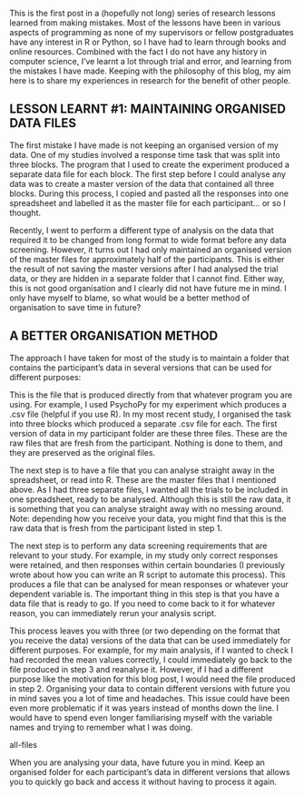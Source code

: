 This is the first post in a (hopefully not long) series of research lessons learned from making mistakes. Most of the lessons have been in various aspects of programming as none of my supervisors or fellow postgraduates have any interest in R or Python, so I have had to learn through books and online resources. Combined with the fact I do not have any history in computer science, I’ve learnt a lot through trial and error, and learning from the mistakes I have made. Keeping with the philosophy of this blog, my aim here is to share my experiences in research for the benefit of other people.

## LESSON LEARNT #1: MAINTAINING ORGANISED DATA FILES

The first mistake I have made is not keeping an organised version of my data. One of my studies involved a response time task that was split into three blocks. The program that I used to create the experiment produced a separate data file for each block. The first step before I could analyse any data was to create a master version of the data that contained all three blocks. During this process, I copied and pasted all the responses into one spreadsheet and labelled it as the master file for each participant… or so I thought.

Recently, I went to perform a different type of analysis on the data that required it to be changed from long format to wide format before any data screening. However, it turns out I had only maintained an organised version of the master files for approximately half of the participants. This is either the result of not saving the master versions after I had analysed the trial data, or they are hidden in a separate folder that I cannot find. Either way, this is not good organisation and I clearly did not have future me in mind. I only have myself to blame, so what would be a better method of organisation to save time in future?

## A BETTER ORGANISATION METHOD

The approach I have taken for most of the study is to maintain a folder that contains the participant’s data in several versions that can be used for different purposes:


This is the file that is produced directly from that whatever program you are using. For example, I used PsychoPy for my experiment which produces a .csv file (helpful if you use R). In my most recent study, I organised the task into three blocks which produced a separate .csv file for each. The first version of data in my participant folder are these three files. These are the raw files that are fresh from the participant. Nothing is done to them, and they are preserved as the original files.



The next step is to have a file that you can analyse straight away in the spreadsheet, or read into R. These are the master files that I mentioned above. As I had three separate files, I wanted all the trials to be included in one spreadsheet, ready to be analysed. Although this is still the raw data, it is something that you can analyse straight away with no messing around. Note: depending how you receive your data, you might find that this is the raw data that is fresh from the participant listed in step 1.



The next step is to perform any data screening requirements that are relevant to your study. For example, in my study only correct responses were retained, and then responses within certain boundaries (I previously wrote about how you can write an R script to automate this process). This produces a file that can be analysed for mean responses or whatever your dependent variable is. The important thing in this step is that you have a data file that is ready to go. If you need to come back to it for whatever reason, you can immediately rerun your analysis script.



This process leaves you with three (or two depending on the format that you receive the data) versions of the data that can be used immediately for different purposes. For example, for my main analysis, if I wanted to check I had recorded the mean values correctly, I could immediately go back to the file produced in step 3 and reanalyse it. However, if I had a different purpose like the motivation for this blog post, I would need the file produced in step 2. Organising your data to contain different versions with future you in mind saves you a lot of time and headaches. This issue could have been even more problematic if it was years instead of months down the line. I would have to spend even longer familiarising myself with the variable names and trying to remember what I was doing.

all-files



When you are analysing your data, have future you in mind. Keep an organised folder for each participant’s data in different versions that allows you to quickly go back and access it without having to process it again.
